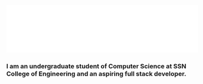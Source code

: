 <img src="./heading.svg">

### I am an undergraduate student of Computer Science at SSN College of Engineering and an aspiring full stack developer. 
